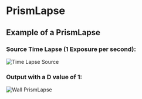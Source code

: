 # PrismLapse

## Example of a PrismLapse

### Source Time Lapse (1 Exposure per second):
![Time Lapse Source](https://github.com/hacker6284/PrismLapse/blob/master/Examples/Wall/src.gif)

### Output with a D value of 1:
![Wall PrismLapse](https://github.com/hacker6284/PrismLapse/blob/master/Examples/Wall/output.bmp)
